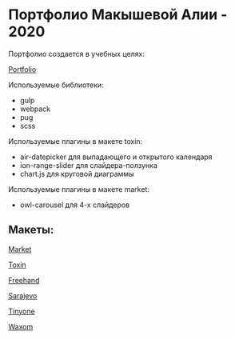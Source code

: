 # Портфолио Макышевой Алии - 2020

Портфолио создается в учебных целях:

[Portfolio](https://makysheva.github.io/makysheva/build/index.html)

Используемые библиотеки:

-   gulp
-   webpack
-   pug
-   scss

Используемые плагины в макете toxin:

-   air-datepicker для выпадающего и открытого календаря
-   ion-range-slider для слайдера-ползунка
-   chart.js для круговой диаграммы

Используемые плагины в макете market:

-   owl-carousel для 4-х слайдеров

## Макеты:

[Market](https://makysheva.github.io/market/build/index.html)

[Toxin](https://makysheva.github.io/toxin/build/index.html)

[Freehand](https://makysheva.github.io/freehand/build/index.html)

[Sarajevo](https://makysheva.github.io/sarajevo/index.html)

[Tinyone](https://makysheva.github.io/tinyone/app/index.html)

[Waxom](https://makysheva.github.io/waxom/build/index.html)
